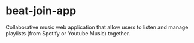 # beat-join-app
Collaborative music web application that allow users to listen and manage playlists (from Spotify or Youtube Music) together.  
